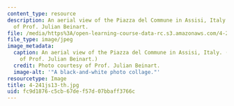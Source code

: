 ```yaml
---
content_type: resource
description: An aerial view of the Piazza del Commune in Assisi, Italy. Photo courtesy
  of Prof. Julian Beinart.
file: /media/https%3A/open-learning-course-data-rc.s3.amazonaws.com/4-241j-theory-of-city-form-spring-2013/fc9d1876c5cb67def57d07bbaff3766c_4-241js13-th.jpg
file_type: image/jpeg
image_metadata:
  caption: An aerial view of the Piazza del Commune in Assisi, Italy. (Photo courtesy
    of Prof. Julian Beinart.)
  credit: Photo courtesy of Prof. Julian Beinart.
  image-alt: '"A black-and-white photo collage."'
resourcetype: Image
title: 4-241js13-th.jpg
uid: fc9d1876-c5cb-67de-f57d-07bbaff3766c
---
```

